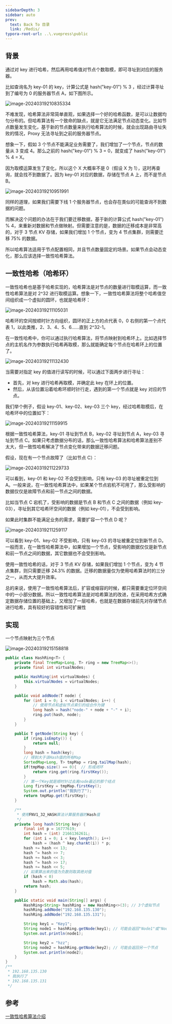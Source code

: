 ```yaml
---
sidebarDepth: 3
sidebar: auto
prev:
  text: Back To 目录
  link: /Redis/
typora-root-url: ..\.vuepress\public
---
```


## 背景

通过对 key 进行哈希，然后再用哈希值对节点个数取模，即可寻址到对应的服务器。

比如查询名为 key-01 的 key，计算公式是 hash("key-01") % 3 ，经过计算寻址到了编号为 0 的服务器节点 A，如下图所示。

![image-20240319210835334](/images/Redis/image-20240319210835334.png)

不难发现，哈希算法非常简单直观，如果选择一个好的哈希函数，是可以让数据均匀分布的。但哈希算法有一个致命的缺点，就是它无法满足节点动态变化。比如节点数量发生变化，基于新的节点数量来执行哈希算法的时候，就会出现路由寻址失败的情况，Proxy 无法寻址到之前的服务器节点。

想象一下，假如 3 个节点不能满足业务需要了，我们增加了一个节点，节点的数量从 3 变成 4。那么之前的 hash("key-01") % 3 = 0，就变成了 hash("key-01") % 4 = X。

因为取模运算发生了变化，所以这个 X 大概率不是 0（假设 X 为 1），这时再查询，就会找不到数据了。因为 key-01 对应的数据，存储在节点 A 上，而不是节点 B。

![image-20240319210951991](/images/Redis/image-20240319210951991.png)

同样的道理，如果我们需要下线 1 个服务器节点，也会存在类似的可能查询不到数据的问题。

而解决这个问题的办法在于我们要迁移数据，基于新的计算公式 hash("key-01") % 4，来重新对数据和节点做映射。但需要注意的是，数据的迁移成本是非常高的，对于 3 节点 KV 存储，如果我们增加 1 个节点，变为 4 节点集群，则需要迁移 75% 的数据。

所以哈希算法适用于节点配置相同，并且节点数量固定的场景。如果节点会动态变化，那么应该选择一致性哈希算法。

## 一致性哈希（哈希环）

一致性哈希也是基于哈希实现的，哈希算法是对节点的数量进行取模运算，而一致性哈希算法是对 2^32 进行取模运算。想象一下，一致性哈希算法将整个哈希值空间组织成一个虚拟的圆环，也就是哈希环：

![image-20240319211105031](/images/Redis/image-20240319211105031.png)

哈希环的空间按顺时针方向组织，圆环的正上方的点代表 0，0 右侧的第一个点代表 1，以此类推，2、3、4、5、6……直到 2^32-1。

在一致性哈希中，你可以通过执行哈希算法，将节点映射到哈希环上。比如选择节点的主机名作为参数执行哈希再取模，那么就能确定每个节点在哈希环上的位置了。

![image-20240319211132430](/images/Redis/image-20240319211132430.png)

当需要对指定 key 的值进行读写的时候，可以通过下面两步进行寻址：

- 首先，对 key 进行哈希再取模，并确定此 key 在环上的位置。
- 然后，从该位置沿着哈希环顺时针行走，遇到的第一个节点就是 key 对应的节点。

我们举个例子，假设 key-01、key-02、key-03 三个 key，经过哈希取模后，在哈希环中的位置如下：

![image-20240319211159915](/images/Redis/image-20240319211159915.png)

根据一致性哈希算法，key-01 寻址到节点 B，key-02 寻址到节点 A，key-03 寻址到节点 C。如果只考虑数据分布的话，那么一致性哈希算法和哈希算法差别不太大，但一致性哈希解决了节点变化带来的数据迁移问题。

假设，现在有一个节点故障了（比如节点 C）：

![image-20240319211229733](/images/Redis/image-20240319211229733.png)

可以看到，key-01 和 key-02 不会受到影响，只有 key-03 的寻址被重定位到 A。一般来说，在一致性哈希算法中，如果某个节点宕机不可用了，那么受影响的数据仅仅是故障节点和前一节点之间的数据。

比如当节点 C 宕机了，受影响的数据是节点 B 和节点 C 之间的数据（例如 key-03），寻址到其它哈希环空间的数据（例如 key-01），不会受到影响。

如果此时集群不能满足业务的需求，需要扩容一个节点 D 呢？

![image-20240319211259117](/images/Redis/image-20240319211259117.png)

可以看到 key-01、key-02 不受影响，只有 key-03 的寻址被重定位到新节点 D。一般而言，在一致性哈希算法中，如果增加一个节点，受影响的数据仅仅是新节点和前一节点之间的数据，其它数据也不会受到影响。

使用一致性哈希的话，对于 3 节点 KV 存储，如果我们增加 1 个节点，变为 4 节点集群，则只需要迁移 24.3% 的数据。迁移的数据量仅为使用哈希算法时的三分之一，从而大大提升效率。

总的来说，使用了一致性哈希算法后，扩容或缩容的时候，都只需要重定位环空间中的一小部分数据。所以一致性哈希算法是对哈希算法的改进，在采用哈希方式确定数据存储位置的基础上，又增加了一层哈希，也就是在数据存储前先对存储节点进行哈希，具有较好的容错性和可扩展性



## 实现

一个节点映射为三个节点

![image-20240319215158818](/images/Redis/image-20240319215158818.png)

```java
public class HashRing<T> {
    private final TreeMap<Long, T> ring = new TreeMap<>();
    private final int virtualNodes;

    public HashRing(int virtualNodes) {
        this.virtualNodes = virtualNodes;
    }

    public void addNode(T node) {
        for (int i = 0; i < virtualNodes; i++) {
            // 使用节点和虚拟节点索引的组合作为键
            long hash = hash("node-" + node + "-" + i);
            ring.put(hash, node);
        }
    }

    public T getNode(String key) {
        if (ring.isEmpty()) {
            return null;
        }
        long hash = hash(key);
        // 得到大于该Hash值的所有Map
        SortedMap<Long, T> tmpMap = ring.tailMap(hash);
        if(tmpMap.size() == 0){  // 形成闭环
            return ring.get(ring.firstKey());
        }
        // 第一个Key就是顺时针过去离node最近的那个结点
        Long firstKey = tmpMap.firstKey();
        System.out.println("我执行了");
        return tmpMap.get(firstKey);
    }

    /**
     * 使用FNV1_32_HASH算法计算服务器的Hash值
     */
    private long hash(String key) {
        final int p = 16777619;
        int hash = (int) 2166136261L;
        for (int i = 0; i < key.length(); i++)
            hash = (hash ^ key.charAt(i)) * p;
        hash += hash << 13;
        hash ^= hash >> 7;
        hash += hash << 3;
        hash ^= hash >> 17;
        hash += hash << 5;
        // 如果算出来的值为负数则取其绝对值
        if (hash < 0)
            hash = Math.abs(hash);
        return hash;
    }

    public static void main(String[] args) {
        HashRing<String> hashRing = new HashRing<>(3); // 3个虚拟节点
        hashRing.addNode("192.168.135.130");
        hashRing.addNode("192.168.135.131");

        String key1 = "Key1";
        String node1 = hashRing.getNode(key1); // 可能会返回"Node1"或"Node2"
        System.out.println(node1);

        String key2 = "hzz";
        String node2 = hashRing.getNode(key2); // 可能会返回另一个节点
        System.out.println(node2);
    }
}
/**
 * 192.168.135.130
 * 我执行了
 * 192.168.135.131
 */
```



## 参考

[一致性哈希算法介绍](http://www.360doc.com/content/23/1020/08/1100863080_1100863080.shtml)